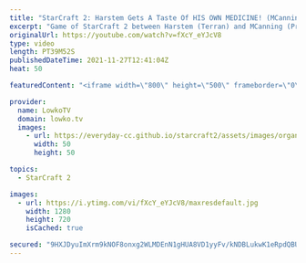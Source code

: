 ```yaml
---
title: "StarCraft 2: Harstem Gets A Taste Of HIS OWN MEDICINE! (MCanning vs Harstem)"
excerpt: "Game of StarCraft 2 between Harstem (Terran) and MCanning (Protoss). Normally Harstem plays with Protoss, but recently he's been practicing Terran as well.  If you have an awesome game of StarCraft 2 you can submit it to replays@lowko.tv and I might cast your game in the future.  MCanning on Twitch:"
originalUrl: https://youtube.com/watch?v=fXcY_eYJcV8
type: video
length: PT39M52S
publishedDateTime: 2021-11-27T12:41:04Z
heat: 50

featuredContent: "<iframe width=\"800\" height=\"500\" frameborder=\"0\" src=\"https://www.youtube.com/embed/fXcY_eYJcV8\" allow=\"accelerometer; autoplay; encrypted-media; gyroscope; picture-in-picture\" allowfullscreen></iframe>"

provider:
  name: LowkoTV
  domain: lowko.tv
  images:
    - url: https://everyday-cc.github.io/starcraft2/assets/images/organizations/lowko.tv-50x50.jpg
      width: 50
      height: 50

topics:
  - StarCraft 2

images:
  - url: https://i.ytimg.com/vi/fXcY_eYJcV8/maxresdefault.jpg
    width: 1280
    height: 720
    isCached: true

secured: "9HXJDyuImXrm9kNOF8onxg2WLMDEnN1gHUA8VD1yyFv/kNDBLukwK1eRpdQBUEQ/HSt+0kTIaT5ZfQrGzhizK3bzXeQRsx6oSiV+HL+Sg+rYx6WHTqG4UNhKHdUw07WgrO7nrD3SZoY1gbtyZkpSf79tOxLZK1d1WeHFaSotMeXduEF2IztID+wnHP2Oa+2EupSH5VINXa3fLuxEDzvmJyBA1fKRxbsL5zO6GisLL6K2FXo9nDCdkV0PTJA1psaiWbXvhWmm4m387u+3KOtQpl9wqKzTwhLvhsKO8Gq1B90F05QLJz+8MfMqk1DPldDcK0+bFIKwRxsC+b5hkRiyUpNmo+K6JgAKScyF88gdCWlQx/1YlG3TnXtkRohMl24MfjbLSAFIMcwRiEThJHiB8XWWSy585wsTbvwJj5HAa5M=;iiEcZJX/L7RKrBWccKqzcg=="
---
```


